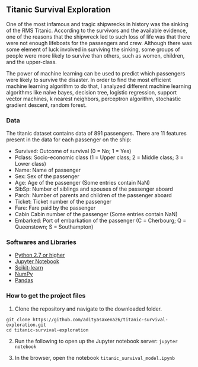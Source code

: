 ## Titanic Survival Exploration
One of the most infamous and tragic shipwrecks in history was the sinking of the RMS Titanic. According to the survivors and the available evidence, one of the reasons that the shipwreck led to such loss of life was that there were not enough lifeboats for the passengers and crew. Although there was some element of luck involved in surviving the sinking, some groups of people were more likely to survive than others, such as women, children, and the upper-class.

The power of machine learning can be used to predict which passengers were likely to survive the disaster. In order to find the most efficient machine learning algorithm to do that, I analyzed different machine learning algorithms like naive bayes, decision tree, logistic regression, support vector machines, k nearest neighbors, perceptron algorithm, stochastic gradient descent, random forest.

### Data
The titanic dataset contains data of 891 passengers. There are 11 features present in the data for each passenger on the ship:

*   Survived: Outcome of survival (0 = No; 1 = Yes)
*   Pclass: Socio-economic class (1 = Upper class; 2 = Middle class; 3 = Lower class)
*   Name: Name of passenger
*   Sex: Sex of the passenger
*   Age: Age of the passenger (Some entries contain NaN)
*   SibSp: Number of siblings and spouses of the passenger aboard
*   Parch: Number of parents and children of the passenger aboard
*   Ticket: Ticket number of the passenger
*   Fare: Fare paid by the passenger
*   Cabin Cabin number of the passenger (Some entries contain NaN)
*   Embarked: Port of embarkation of the passenger (C = Cherbourg; Q = Queenstown; S = Southampton)

### Softwares and Libraries

* [Python 2.7 or higher](www.python.org)
* [Jupyter Notebook](http://ipython.org/notebook.html)
* [Scikit-learn](https://pypi.org/project/scikit-learn/)
* [NumPy](https://pypi.org/project/numpy/)
* [Pandas](https://pypi.org/project/pandas/)

### How to get the project files
1. Clone the repository and navigate to the downloaded folder.

```
git clone https://github.com/adityasaxena26/titanic-survival-exploration.git
cd titanic-survival-exploration
```
2. Run the following to open up the Jupyter notebook server:
`jupyter notebook`

3. In the browser, open the notebook ```titanic_survival_model.ipynb```
